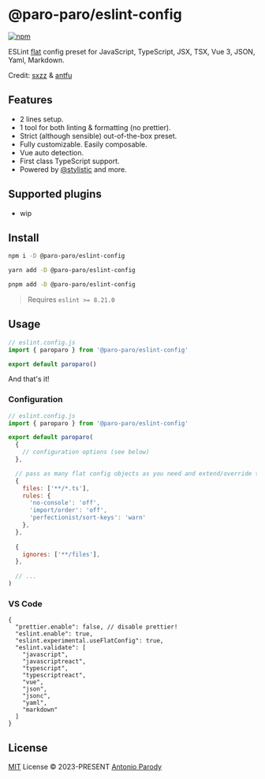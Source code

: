 # @paro-paro/eslint-config 

[![npm](https://img.shields.io/npm/v/@paro-paro/eslint-config.svg?color=a1b858)](https://npmjs.com/package/@paro-paro/eslint-config)

ESLint [flat](https://eslint.org/docs/latest/use/configure/configuration-files-new) config preset for JavaScript, TypeScript, JSX, TSX, Vue 3, JSON, Yaml, Markdown.

Credit: [sxzz](https://github.com/sxzz/eslint-config) & [antfu](https://github.com/antfu/eslint-config) 

## Features

- 2 lines setup.
- 1 tool for both linting & formatting (no prettier). 
- Strict (although sensible) out-of-the-box preset.
- Fully customizable. Easily composable.
- Vue auto detection.
- First class TypeScript support.
- Powered by [@stylistic](https://eslint.style/) and more.

## Supported plugins

- wip

## Install

```bash
npm i -D @paro-paro/eslint-config
```

```bash
yarn add -D @paro-paro/eslint-config
```

```bash
pnpm add -D @paro-paro/eslint-config
```

> Requires `eslint >= 8.21.0`

## Usage

```js
// eslint.config.js
import { paroparo } from '@paro-paro/eslint-config'

export default paroparo()
```

And that's it!

### Configuration

```js
// eslint.config.js
import { paroparo } from '@paro-paro/eslint-config'

export default paroparo(
  { 
    // configuration options (see below)
  },

  // pass as many flat config objects as you need and extend/override the configuration limitless!
  {
    files: ['**/*.ts'],
    rules: {
      'no-console': 'off',
      'import/order': 'off',
      'perfectionist/sort-keys': 'warn'
    },
  },
  
  {
    ignores: ['**/files'],
  },
  
  // ...
)
```

### VS Code

```jsonc
{
  "prettier.enable": false, // disable prettier!
  "eslint.enable": true,
  "eslint.experimental.useFlatConfig": true,
  "eslint.validate": [
    "javascript",
    "javascriptreact",
    "typescript",
    "typescriptreact",
    "vue",
    "json",
    "jsonc",
    "yaml",
    "markdown"
  ]
}
```

## License

[MIT](./LICENSE) License &copy; 2023-PRESENT [Antonio Parody](https://github.com/paro-paro)
